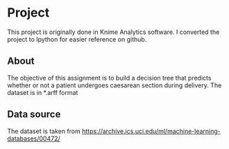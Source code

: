 # Project

This project is originally done in Knime Analytics software. I converted the project to Ipython for easier reference on github.

## About

The objective of this assignment is to build a decision tree that predicts whether or not a patient undergoes caesarean section during delivery.
The dataset is in *.arff format  

## Data source
The dataset is taken from https://archive.ics.uci.edu/ml/machine-learning-databases/00472/